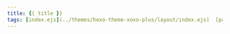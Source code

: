 ```yaml
---
title: {{ title }}
tags: [index.ejs](../themes/hexo-theme-xoxo-plus/layout/index.ejs)  [page.ejs](../themes/hexo-theme-xoxo-plus/layout/page.ejs) 
---
```

